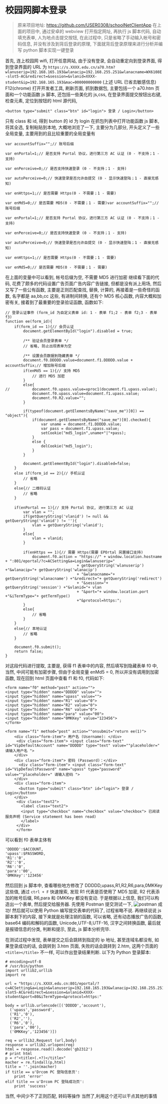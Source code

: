 # 校园网脚本登录

> 原来项目地址: https://github.com/USER0308/schoolNetClientApp
> 在上面的项目中, 通过安卓的 webview 打开指定网址, 再执行 js 脚本代码, 自动填充表单, 人为地点击提交按钮, 在此过程中, 只是省略了手动输入帐号和密码信息, 并没有涉及到背后登录的原理, 下面就背后登录原理来进行分析并编写 python 脚本实现一键登录

首先, 连上校园网 wifi, 打开任意网站, 由于没有登录, 会自动重定向到登录界面, 得到登录界面的 URL 为
`https://s.XXXX.edu.cn/a70.htm?wlanuserip=192.168.165.193&wlanacip=192.168.255.251&wlanacname=WX6108E-slot5-AC&redirect=&session=&vlanid=XXXX-student&ip=192.168.165.193&mac=000000000000`
(上述 URL 已省去敏感信息)
F12(chrome) 打开开发者工具, 刷新页面, 抓到数据包, 主要包括一个 a70.htm 页面和一个功能函数 js 脚本, 还包括一些美化的 js,css, 在登录界面提交按钮出右键, 检查元素, 定位到按钮的 html 源代码,
```
<button type="submit" class="btn" id="login"> 登录 / Login</button>
```
只有 class 和 id, 得到 button 的 id 为 login
在抓包列表中打开功能函数 js 脚本, 将其全选, 复制粘贴到本地, 大概地浏览了一下, 主要分为几部分, 开头定义了一些全局变量, 主要用到的且比较重要的全局变量有
```
var accountSuffix="";// 账号后缀

var enPortal=1;// 是否支持 Portal 协议，进行第三方 AC 认证 (0 - 不支持；1 - 支持)

var enPerceive=0;// 是否支持快速登录 (0 - 不支持；1 - 支持)

var autoPerceive=0;// 快速登录是否允许自提交 (0 - 显示快速登陆；1 - 直接无感知)

var enHttps=1;// 是否需要 Https(0 - 不需要；1 - 需要)

var enMd5=0;// 是否需要 MD5(0 - 不需要；1 - 需要)var accountSuffix="";// 账号后缀

var enPortal=1;// 是否支持 Portal 协议，进行第三方 AC 认证 (0 - 不支持；1 - 支持)

var enPerceive=0;// 是否支持快速登录 (0 - 不支持；1 - 支持)

var autoPerceive=0;// 快速登录是否允许自提交 (0 - 显示快速登陆；1 - 直接无感知)

var enHttps=1;// 是否需要 Https(0 - 不需要；1 - 需要)

var enMd5=0;// 是否需要 MD5(0 - 不需要；1 - 需要)
```
在上面的变量中可以看到, 帐号后缀为空, 不需要 MD5 进行加密
继续看下面的代码, 花费了颇多的代码设置广告页面广告内容广告链接, 但都是没有派上用场, 然后又写了一些公有函数, 主要是正则匹配查找, 替换, 计算的, 再接着是一些奇怪的函数, 名字都是 aa,bb,cc 这些, 有进制间转换, 还有个 MD5 核心函数, 内容大概和加密有关, 接着到了最重要的登录验证函数, 函数如下:
```
// 登录认证事件 (form_id 为自定义表单 id: 1 - 表单 f1;2 - 表单 f2;3 - 表单 f3)
function ee(form_id){
	if(form_id == 1){// 会员认证
		document.getElementById("login").disabled = true;

		/** 验证会员登录表单 */
		// 省略, 防止出现表单为空

		/** 设置会员数据到隐藏表单 */
		document.f0.DDDDD.value=document.f1.DDDDD.value + accountSuffix;// 增加账号后缀
		if(enMd5 == 1){// 支持 MD5
			// 进行 MD5 加密
		}
		else{
//			document.f0.upass.value=xproc1(document.f1.upass.value);
			document.f0.upass.value=document.f1.upass.value;
			document.f0.R2.value="";
		}

		if(typeof(document.getElementsByName("save_me")[0]) == "object"){
			if(document.getElementsByName("save_me")[0].checked){
				var uname = document.f1.DDDDD.value;
				var pass = document.f1.upass.value;
				setCookie("md5_login",uname+"|"+pass);
			}
			else {
				delCookie("md5_login");
			}
		}

		document.getElementById("login").disabled=false;
	}
	else if(form_id == 2){// 手机认证
		// 省略
	}
	else{// 二维码认证
		// 省略
	}

	if(enPortal == 1){// 支持 Portal 协议, 进行第三方 AC 认证
		var vlan = "";
		if(getQueryString('vlanid') != null && getQueryString('vlanid') != ''){
			vlan = getQueryString('vlanid');
		}
		else{
			vlan = vlanid;
		}

		if(enHttps == 1){// 需要 Https(需要 EPOrtal 另置接口支持)
			document.f0.action = "https://" + window.location.hostname + ":801/eportal/?c=ACSetting&a=Login&wlanuserip="
								+ getQueryString('wlanuserip') +"&wlanacip="+ getQueryString('wlanacip')
								+ "&wlanacname="+ getQueryString('wlanacname') +"&redirect="+ getQueryString('redirect')
								+ "&session="+ getQueryString('session') +"&vlanid="+ vlan
								+ "&port="+ window.location.port +"&iTermType="+ getTermType()
								+"&protocol=https:";
		}
		else{
			// 省略
		}
	}
	else{// 本地认证
		// 省略
	}

	document.f0.submit();
	return false;
}
```
对这段代码进行提取, 主要是, 获得 f1 表单中的内容, 然后填写到隐藏表单 f0 中, 当然, 中间可能有加密步骤, 但由于全局变量 enMd5 = 0, 所以并没有调用到加密函数, 现在回到 html 页面中查看 f1 和 f0, 代码如下:
```
<form name="f0" method="post" action="">
<input type="hidden" name="DDDDD" value="">
<input type="hidden" name="upass" value="">
<input type="hidden" name="R1" value="0">
<input type="hidden" name="R2" value="0">
<input type="hidden" name="R6" value="0">
<input type="hidden" name="para" value="00">
<input type="hidden" name="0MKKey" value="123456">
</form>
```
```
<form name="f1" method="post" action=""onsubmit="return ee(1)">
    <div class="form-item"> 用户名 (Username): </div>
     <div class="form-item"> <input class="form-text" id="VipDefaultAccount" name="DDDDD" type="text" value=""placeholder=" 请输入用户名 ">
    </div>
    <div class="form-item"> 密码 (Password)：</div>
      <div class="form-item"> <input class="form-text" id="VipDefaultPassword" name="upass" type="password" value=""placeholder=" 请输入密码 ">
    </div>   
    <div class="form-item">
      <button type="submit" class="btn" id="login"> 登录 / Login</button>
    </div>
	 <div class="text2">
	   <label class="text2">
	   <input type="checkbox" name="checkbox" value="checkbox"> 已阅读服务声明 (Service statement has been read)
	   </label>
     </div>		
     </form>
```
可以看到 f0 表单主体有
```
'DDDDD':$ACCOUNT,
'upass':$PASSWORD,
'R1':'0',
'R2':'0',
'R6':'0',
'para':'00',
'0MKKey':'123456'
```
然后回到 js 脚本中, 查看哪些地方修改了 DDDDD,upass,R1,R2,R6,para,0MKKey 这些值, 通过 `ctrl + F` 快速搜索, 发现 R1 代表是否使用了 MD5 加密, R2 代表添加的帐号后缀, R6,para 和 0MKKey 都没有变动. 于是根据以上信息, 我们可以构造出一个表单, 然后提交给服务器.
先使用 Postman 提交测试一下,
![postman](http://ovt2bylq8.bkt.clouddn.com/d7c7eb0d5cc0d1346eda0eb6211ba429.png)
成功!
然后就可以使用 Python 编写提交表单的代码了, 过程省略不说.
再继续说说 js 脚本剩下的内容, 接下来就是处理注销的函数, 可以省略, 还有动态播放广告的函数, base64 编码和解码的函数, Unicode,UTF-8,UTF-16, 汉字之间转换函数, 最后就是报错信息的分类, 判断和提示, 至此, js 脚本分析完毕.

在测试过程中发现, 表单提交之后会跳转到指定的 ip 地址, 甚至连域名都没有, 如果登录成功的话, 会跳转到 3.htm 页面, 失败的话会跳转到 2.htm, 这两个页面的 `<title></title>` 不一样, 可以作出登录结果判断.
以下为 Python 登录脚本:
```
# encoding=utf-8
# /usr/bin/python
import urllib2,urllib
import re

url = "https://s.XXXX.edu.cn:801/eportal/?c=ACSetting&a=Login&wlanuserip=192.168.165.193&wlanacip=192.168.255.251&wlanacname=WX6108E-slot5-AC&redirect=&session=&vlanid=XXXX-student&port=80&iTermType=&protocol=https:"

body = urllib.urlencode([('DDDDD','account'),
  ('upass','password',
  ('R1','0'),
  ('R2',''),
  ('R6','0'),
  ('para','00'),
  ('0MKKey','123456')])

req = urllib2.Request (url,body)
response = urllib2.urlopen(req)
html = response.read().decode('gb2312')
# print html
p = r"<title>(.+?)</title>"
macher = re.findall(p,html)
title = ''.join(macher)
if title == u'Drcom PC 登陆信息页':
	print 'error'
elif title == u'Drcom PC 登陆成功页':
	print 'success'

```
当然, 中间少不了正则匹配, 转码等操作
当然了,利用这个还可以干点其他的事情
